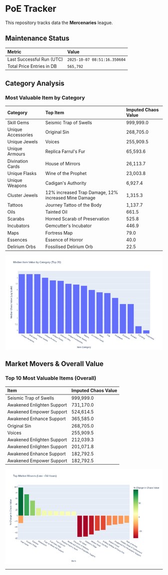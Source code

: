 # PoE Tracker

This repository tracks data the **Mercenaries** league.

## Maintenance Status

<!-- START_MAINTENANCE -->
| Metric | Value |
|:---|:---|
| Last Successful Run (UTC) | `2025-10-07 08:51:16.350604` |
| Total Price Entries in DB | `565,792` |

<!-- END_MAINTENANCE -->

## Category Analysis

<!-- START_CATEGORY_ANALYSIS -->
### Most Valuable Item by Category
| Category | Top Item | Imputed Chaos Value |
| :--- | :--- | :--- |
| Skill Gems | Seismic Trap of Swells | 999,999.0 |
| Unique Accessories | Original Sin | 268,705.0 |
| Unique Jewels | Voices | 255,909.5 |
| Unique Armours | Replica Farrul's Fur | 65,593.6 |
| Divination Cards | House of Mirrors | 26,113.7 |
| Unique Flasks | Wine of the Prophet | 23,003.8 |
| Unique Weapons | Cadigan's Authority | 6,927.4 |
| Cluster Jewels | 12% increased Trap Damage, 12% increased Mine Damage | 1,315.3 |
| Tattoos | Journey Tattoo of the Body | 1,137.7 |
| Oils | Tainted Oil | 661.5 |
| Scarabs | Horned Scarab of Preservation | 525.8 |
| Incubators | Gemcutter's Incubator | 446.9 |
| Maps | Fortress Map | 79.0 |
| Essences | Essence of Horror | 40.0 |
| Delirium Orbs | Fossilised Delirium Orb | 22.5 |


![Category Analysis Chart](charts/category_analysis.png)
<!-- END_CATEGORY_ANALYSIS -->

## Market Movers & Overall Value

<!-- START_ANALYSIS -->
### Top 10 Most Valuable Items (Overall)
| Item | Imputed Chaos Value |
| :--- | :--- |
| Seismic Trap of Swells | 999,999.0 |
| Awakened Enlighten Support | 731,170.0 |
| Awakened Empower Support | 524,614.5 |
| Awakened Enhance Support | 365,585.0 |
| Original Sin | 268,705.0 |
| Voices | 255,909.5 |
| Awakened Enlighten Support | 212,039.3 |
| Awakened Enlighten Support | 201,071.8 |
| Awakened Enhance Support | 182,792.5 |
| Awakened Empower Support | 182,792.5 |


![Market Movers Chart](charts/market_movers.png)
<!-- END_ANALYSIS -->

---
